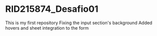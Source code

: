 # RID215874_Desafio01
This is my first repository
Fixing the input section's background
Added hovers and sheet integration to the form